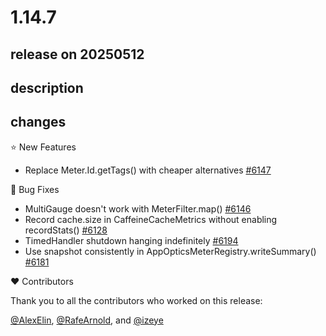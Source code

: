 # 1.14.7

## release on 20250512
## description
## changes
⭐ New Features

* Replace Meter.Id.getTags() with cheaper alternatives <a href="https://github.com/micrometer-metrics/micrometer/pull/6147" data-hovercard-type="pull_request" data-hovercard-url="/micrometer-metrics/micrometer/pull/6147/hovercard">#6147</a>

🐞 Bug Fixes

* MultiGauge doesn't work with MeterFilter.map() <a href="https://github.com/micrometer-metrics/micrometer/pull/6146" data-hovercard-type="pull_request" data-hovercard-url="/micrometer-metrics/micrometer/pull/6146/hovercard">#6146</a>
* Record cache.size in CaffeineCacheMetrics without enabling recordStats() <a href="https://github.com/micrometer-metrics/micrometer/issues/6128" data-hovercard-type="issue" data-hovercard-url="/micrometer-metrics/micrometer/issues/6128/hovercard">#6128</a>
* TimedHandler shutdown hanging indefinitely <a href="https://github.com/micrometer-metrics/micrometer/pull/6194" data-hovercard-type="pull_request" data-hovercard-url="/micrometer-metrics/micrometer/pull/6194/hovercard">#6194</a>
* Use snapshot consistently in AppOpticsMeterRegistry.writeSummary() <a href="https://github.com/micrometer-metrics/micrometer/pull/6181" data-hovercard-type="pull_request" data-hovercard-url="/micrometer-metrics/micrometer/pull/6181/hovercard">#6181</a>

❤️ Contributors

Thank you to all the contributors who worked on this release:

<a class="user-mention notranslate" data-hovercard-type="user" data-hovercard-url="/users/AlexElin/hovercard" data-octo-click="hovercard-link-click" data-octo-dimensions="link_type:self" href="https://github.com/AlexElin">@AlexElin</a>, <a class="user-mention notranslate" data-hovercard-type="user" data-hovercard-url="/users/RafeArnold/hovercard" data-octo-click="hovercard-link-click" data-octo-dimensions="link_type:self" href="https://github.com/RafeArnold">@RafeArnold</a>, and <a class="user-mention notranslate" data-hovercard-type="user" data-hovercard-url="/users/izeye/hovercard" data-octo-click="hovercard-link-click" data-octo-dimensions="link_type:self" href="https://github.com/izeye">@izeye</a>

